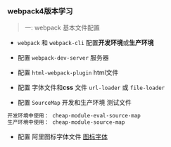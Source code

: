 ### webpack4版本学习

> 一: webpack 基本文件配置

- `webpack` 和 `webpack-cli` 配置**开发环境**或**生产环境**

- 配置 `webpack-dev-server` 服务器

- 配置 `html-webpack-plugin` html文件

- 配置 字体文件和**css** 文件 `url-loader` 或 `file-loader`

- 配置 `SourceMap` 开发和生产环境 测试文件

```html
开发环境中使用： cheap-module-eval-source-map
生产环境中使用： cheap-module-source-map
```

- 配置 阿里图标字体文件 [图标字体](https://www.iconfont.cn/)
